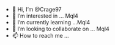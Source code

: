 - 👋 Hi, I’m @Crage97
- 👀 I’m interested in ... Mql4
- 🌱 I’m currently learning ...Mql4
- 💞️ I’m looking to collaborate on ... Mql4
- 📫 How to reach me ... 

<!---
Crage97/Crage97 is a ✨ special ✨ repository because its `README.md` (this file) appears on your GitHub profile.
You can click the Preview link to take a look at your changes.
--->
